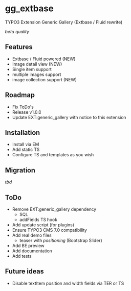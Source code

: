 gg_extbase
==========

TYPO3 Extension Generic Gallery (Extbase / Fluid rewrite)

_beta quality_

Features
--------

* Extbase / Fluid powered (NEW)
* Image detail view (NEW)
* Single item support
* multiple images support
* image collection support (NEW)


Roadmap
-------

* Fix ToDo's
* Release v1.0.0
* Update EXT:generic_gallery with notice to this extension


Installation
------------

* Install via EM
* Add static TS
* Configure TS and templates as you wish


Migration
---------

_tbd_



ToDo
----

* Remove EXT:generic_gallery dependency
	* SQL
	* addFields TS hook
* Add update script (for plugins)
* Ensure TYPO3 CMS 7.0 compatibility
* Add real demo files
	* teaser with _positioning_ (Bootstrap Slider)
* Add BE preview
* Add documentation
* Add tests


Future ideas
------------

* Disable textItem position and width fields via TER or TS
